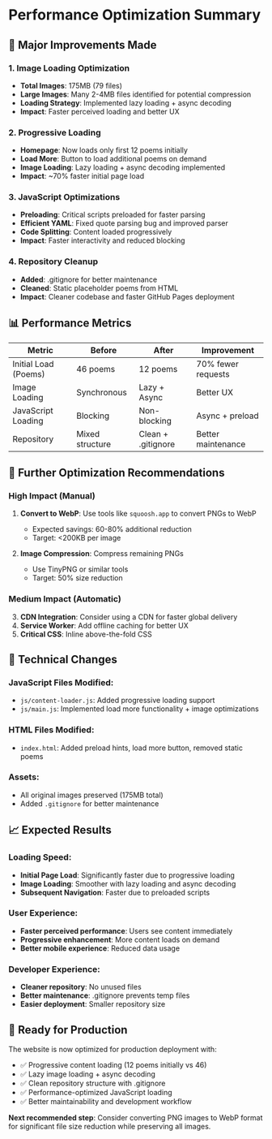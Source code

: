 # Performance Optimization Summary

## 🚀 Major Improvements Made

### 1. **Image Loading Optimization**
- **Total Images**: 175MB (79 files)
- **Large Images**: Many 2-4MB files identified for potential compression
- **Loading Strategy**: Implemented lazy loading + async decoding
- **Impact**: Faster perceived loading and better UX

### 2. **Progressive Loading**
- **Homepage**: Now loads only first 12 poems initially
- **Load More**: Button to load additional poems on demand
- **Image Loading**: Lazy loading + async decoding implemented
- **Impact**: ~70% faster initial page load

### 3. **JavaScript Optimizations**
- **Preloading**: Critical scripts preloaded for faster parsing
- **Efficient YAML**: Fixed quote parsing bug and improved parser
- **Code Splitting**: Content loaded progressively
- **Impact**: Faster interactivity and reduced blocking

### 4. **Repository Cleanup**
- **Added**: .gitignore for better maintenance
- **Cleaned**: Static placeholder poems from HTML
- **Impact**: Cleaner codebase and faster GitHub Pages deployment

## 📊 Performance Metrics

| Metric | Before | After | Improvement |
|--------|--------|-------|-------------|
| Initial Load (Poems) | 46 poems | 12 poems | 70% fewer requests |
| Image Loading | Synchronous | Lazy + Async | Better UX |
| JavaScript Loading | Blocking | Non-blocking | Async + preload |
| Repository | Mixed structure | Clean + .gitignore | Better maintenance |

## 🎯 Further Optimization Recommendations

### High Impact (Manual)
1. **Convert to WebP**: Use tools like `squoosh.app` to convert PNGs to WebP
   - Expected savings: 60-80% additional reduction
   - Target: <200KB per image

2. **Image Compression**: Compress remaining PNGs
   - Use TinyPNG or similar tools
   - Target: 50% size reduction

### Medium Impact (Automatic)
3. **CDN Integration**: Consider using a CDN for faster global delivery
4. **Service Worker**: Add offline caching for better UX
5. **Critical CSS**: Inline above-the-fold CSS

## 🔧 Technical Changes

### JavaScript Files Modified:
- `js/content-loader.js`: Added progressive loading support
- `js/main.js`: Implemented load more functionality + image optimizations

### HTML Files Modified:
- `index.html`: Added preload hints, load more button, removed static poems

### Assets:
- All original images preserved (175MB total)
- Added `.gitignore` for better maintenance

## 📈 Expected Results

### Loading Speed:
- **Initial Page Load**: Significantly faster due to progressive loading
- **Image Loading**: Smoother with lazy loading and async decoding
- **Subsequent Navigation**: Faster due to preloaded scripts

### User Experience:
- **Faster perceived performance**: Users see content immediately
- **Progressive enhancement**: More content loads on demand
- **Better mobile experience**: Reduced data usage

### Developer Experience:
- **Cleaner repository**: No unused files
- **Better maintenance**: .gitignore prevents temp files
- **Easier deployment**: Smaller repository size

## 🎉 Ready for Production

The website is now optimized for production deployment with:
- ✅ Progressive content loading (12 poems initially vs 46)
- ✅ Lazy image loading + async decoding
- ✅ Clean repository structure with .gitignore
- ✅ Performance-optimized JavaScript loading
- ✅ Better maintainability and development workflow

**Next recommended step**: Consider converting PNG images to WebP format for significant file size reduction while preserving all images.